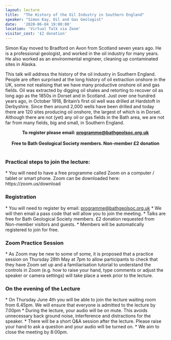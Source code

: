 ```yaml
---
layout: lecture
title:  "The History of the Oil Industry in Southern England"
speaker: "Simon Kay, Oil and Gas Geologist"
date:   '2020-06-04 19:00:00'
location: 'Virtual Talk via Zoom'
visitor_cost: '£2 donation'
---
```

Simon Kay moved to Bradford on Avon from Scotland seven years ago. He is a professional geologist, and worked in the oil industry for many years. He also worked as an environmental engineer, cleaning up contaminated sites in Alaska.

This talk will address the history of the oil industry in Southern England. People are often surprised at the long history of oil extraction onshore in the UK, some not realising that we have many productive onshore oil and gas fields. Oil was extracted by digging oil shales and retorting to recover oil as long ago as the 1850s in Dorset and in Scotland. Just over one hundred years ago, in October 1918, Britain’s first oil well was drilled at Hardstoft in Derbyshire. Since then around 2,000 wells have been drilled and today there are 120 sites producing oil onshore, the largest of which is in Dorset. Although there are not (yet) any oil or gas fields in the Bath area, we are not far from many fields, big and small, in Southern England.

<div style="text-align:center; font-weight: bold;">To register please email: <a href="mailto:programme@bathgeolsoc.org.uk">programme@bathgeolsoc.org.uk</a>
<br><br>
Free to Bath Geological Society members. Non-member £2 donation</div>
<br>
<h3>Practical steps to join the lecture:</h3>
* You will need to have a free programme called Zoom on a computer / tablet or smart phone. Zoom can be downloaded here: https://zoom.us/download
<h3>Registration</h3>
* You will need to register by email: <a href="mailto:programme@bathgeolsoc.org.uk">programme@bathgeolsoc.org.uk</a>
* We will then email a pass code that will allow you to join the meeting.
* Talks are free for Bath Geological Society members. £2 donation requested from Non-member visitors and guests.
* Members will be automatically registered to join for free.
<h3>Zoom Practice Session</h3>
* As Zoom may be new to some of some, it is proposed that a practice session on Thursday 28th May at 7pm to allow participants to check that they have Zoom set up and a familiarisation tutorial to understand the controls in Zoom (e.g. how to raise your hand, type comments or adjust the speaker or camera settings) will take place a week prior to the lecture.

<h3>On the evening of the Lecture</h3>
* On Thursday June 4th you will be able to join the lecture waiting room from 6.45pm. We will ensure that everyone is admitted to the lecture by 7.00pm
* During the lecture, your audio will be on mute. This avoids unnecessary back ground noise, interference and distractions for the speaker.
* There will be a short Q&A session after the lecture. Please raise your hand to ask a question and your audio will be turned on.
* We aim to close the meeting by 8:00pm.